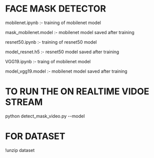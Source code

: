 # FACE MASK DETECTOR
mobilenet.ipynb :- training of mobilenet model

mask_mobilenet.model :- mobilenet model saved after training 

resnet50.ipynb :- training of resnet50 model

model_resnet.h5 :- resnet50 model saved after training

VGG19.ipynb :- traing of mobilenet model

model_vgg19.model :- mobilenet model saved after training 

# TO RUN THE ON REALTIME VIDOE STREAM

python detect_mask_video.py --model <name of model>

# FOR DATASET

!unzip dataset
